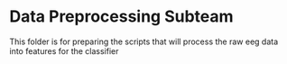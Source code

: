 # Data Preprocessing Subteam #

This folder is for preparing the scripts that will process the raw eeg data into features for the classifier
